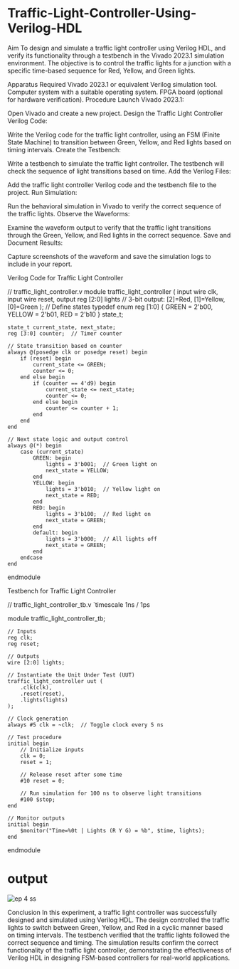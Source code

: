 # Traffic-Light-Controller-Using-Verilog-HDL
Aim
To design and simulate a traffic light controller using Verilog HDL, and verify its functionality through a testbench in the Vivado 2023.1 simulation environment. The objective is to control the traffic lights for a junction with a specific time-based sequence for Red, Yellow, and Green lights.

Apparatus Required
Vivado 2023.1 or equivalent Verilog simulation tool.
Computer system with a suitable operating system.
FPGA board (optional for hardware verification).
Procedure
Launch Vivado 2023.1:

Open Vivado and create a new project.
Design the Traffic Light Controller Verilog Code:

Write the Verilog code for the traffic light controller, using an FSM (Finite State Machine) to transition between Green, Yellow, and Red lights based on timing intervals.
Create the Testbench:

Write a testbench to simulate the traffic light controller. The testbench will check the sequence of light transitions based on time.
Add the Verilog Files:

Add the traffic light controller Verilog code and the testbench file to the project.
Run Simulation:

Run the behavioral simulation in Vivado to verify the correct sequence of the traffic lights.
Observe the Waveforms:

Examine the waveform output to verify that the traffic light transitions through the Green, Yellow, and Red lights in the correct sequence.
Save and Document Results:

Capture screenshots of the waveform and save the simulation logs to include in your report.

Verilog Code for Traffic Light Controller

// traffic_light_controller.v
module traffic_light_controller (
    input wire clk,
    input wire reset,
    output reg [2:0] lights  // 3-bit output: [2]=Red, [1]=Yellow, [0]=Green
);
    // Define states
    typedef enum reg [1:0] {
        GREEN = 2'b00,
        YELLOW = 2'b01,
        RED = 2'b10
    } state_t;

    state_t current_state, next_state;
    reg [3:0] counter;  // Timer counter

    // State transition based on counter
    always @(posedge clk or posedge reset) begin
        if (reset) begin
            current_state <= GREEN;
            counter <= 0;
        end else begin
            if (counter == 4'd9) begin
                current_state <= next_state;
                counter <= 0;
            end else begin
                counter <= counter + 1;
            end
        end
    end

    // Next state logic and output control
    always @(*) begin
        case (current_state)
            GREEN: begin
                lights = 3'b001;  // Green light on
                next_state = YELLOW;
            end
            YELLOW: begin
                lights = 3'b010;  // Yellow light on
                next_state = RED;
            end
            RED: begin
                lights = 3'b100;  // Red light on
                next_state = GREEN;
            end
            default: begin
                lights = 3'b000;  // All lights off
                next_state = GREEN;
            end
        endcase
    end
endmodule

Testbench for Traffic Light Controller

// traffic_light_controller_tb.v
`timescale 1ns / 1ps

module traffic_light_controller_tb;

    // Inputs
    reg clk;
    reg reset;

    // Outputs
    wire [2:0] lights;

    // Instantiate the Unit Under Test (UUT)
    traffic_light_controller uut (
        .clk(clk),
        .reset(reset),
        .lights(lights)
    );

    // Clock generation
    always #5 clk = ~clk;  // Toggle clock every 5 ns

    // Test procedure
    initial begin
        // Initialize inputs
        clk = 0;
        reset = 1;

        // Release reset after some time
        #10 reset = 0;

        // Run simulation for 100 ns to observe light transitions
        #100 $stop;
    end

    // Monitor outputs
    initial begin
        $monitor("Time=%0t | Lights (R Y G) = %b", $time, lights);
    end

endmodule

# output
![ep 4 ss](https://github.com/user-attachments/assets/651106a9-25ef-44be-bf15-ade4496c0db1)

Conclusion
In this experiment, a traffic light controller was successfully designed and simulated using Verilog HDL. The design controlled the traffic lights to switch between Green, Yellow, and Red in a cyclic manner based on timing intervals. The testbench verified that the traffic lights followed the correct sequence and timing. The simulation results confirm the correct functionality of the traffic light controller, demonstrating the effectiveness of Verilog HDL in designing FSM-based controllers for real-world applications.
